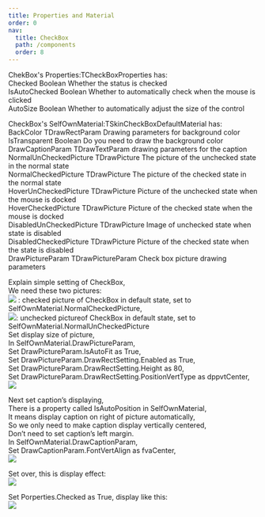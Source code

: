 ```yaml
---
title: Properties and Material
order: 0
nav:
  title: CheckBox
  path: /components
  order: 8
---
```


ChekBox's Properties:TCheckBoxProperties has:  
Checked	Boolean	Whether the status is checked  
IsAutoChecked	Boolean	Whether to automatically check when the mouse is clicked  
AutoSize	Boolean	Whether to automatically adjust the size of the control  



CheckBox's SelfOwnMaterial:TSkinCheckBoxDefaultMaterial has:  
BackColor	TDrawRectParam	Drawing parameters for background color  
IsTransparent		Boolean Do you need to draw the background color    
DrawCaptionParam	TDrawTextParam	drawing parameters for the caption    
NormalUnCheckedPicture	TDrawPicture	The picture of the unchecked state in the normal state  
NormalCheckedPicture	TDrawPicture	The picture of the checked state in the normal state  
HoverUnCheckedPicture	TDrawPicture	Picture of the unchecked state when the mouse is docked  
HoverCheckedPicture	TDrawPicture	Picture of the checked state when the mouse is docked  
DisabledUnCheckedPicture	TDrawPicture	Image of unchecked state when state is disabled  
DisabledCheckedPicture	TDrawPicture	Picture of the checked state when the state is disabled  
DrawPictureParam	TDrawPictureParam	Check box picture drawing parameters  



Explain simple setting of CheckBox,  
We need these two pictures:  
![](http://www.orangeui.cn/orangeuiblog/OrangeUI/7.1.OrangeUI%E6%8E%A7%E4%BB%B6%E4%BD%BF%E7%94%A8%E8%AF%B4%E6%98%8E(%E5%A4%8D%E9%80%89%E6%A1%86%E6%8E%A7%E4%BB%B6CheckBox)(%E7%A4%BA%E4%BE%8B1%20%E5%9F%BA%E6%9C%AC%E5%8A%9F%E8%83%BD).files/image001.png) : checked picture of CheckBox in default state, set to SelfOwnMaterial.NormalCheckedPicture,  
![](http://www.orangeui.cn/orangeuiblog/OrangeUI/7.1.OrangeUI%E6%8E%A7%E4%BB%B6%E4%BD%BF%E7%94%A8%E8%AF%B4%E6%98%8E(%E5%A4%8D%E9%80%89%E6%A1%86%E6%8E%A7%E4%BB%B6CheckBox)(%E7%A4%BA%E4%BE%8B1%20%E5%9F%BA%E6%9C%AC%E5%8A%9F%E8%83%BD).files/image003.png): unchecked pictureof CheckBox in default state, set to SelfOwnMaterial.NormalUnCheckedPicture  
Set display size of picture,  
In SelfOwnMaterial.DrawPictureParam,  
Set DrawPictureParam.IsAutoFit as True,  
Set DrawPictureParam.DrawRectSetting.Enabled as True,  
Set DrawPictureParam.DrawRectSetting.Height as 80,  
Set DrawPictureParam.DrawRectSetting.PositionVertType as dppvtCenter,  
![](http://www.orangeui.cn/orangeuiblog/OrangeUI/7.1.OrangeUI%E6%8E%A7%E4%BB%B6%E4%BD%BF%E7%94%A8%E8%AF%B4%E6%98%8E(%E5%A4%8D%E9%80%89%E6%A1%86%E6%8E%A7%E4%BB%B6CheckBox)(%E7%A4%BA%E4%BE%8B1%20%E5%9F%BA%E6%9C%AC%E5%8A%9F%E8%83%BD).files/image005.png)

Next set caption’s displaying,  
There is a property called IsAutoPosition in SelfOwnMaterial,  
It means display caption on right of picture automatically,  
So we only need to make caption display vertically centered,  
Don’t need to set caption’s left margin.  
In SelfOwnMaterial.DrawCaptionParam,  
Set DrawCaptionParam.FontVertAlign as fvaCenter,  
![](http://www.orangeui.cn/orangeuiblog/OrangeUI/7.1.OrangeUI%E6%8E%A7%E4%BB%B6%E4%BD%BF%E7%94%A8%E8%AF%B4%E6%98%8E(%E5%A4%8D%E9%80%89%E6%A1%86%E6%8E%A7%E4%BB%B6CheckBox)(%E7%A4%BA%E4%BE%8B1%20%E5%9F%BA%E6%9C%AC%E5%8A%9F%E8%83%BD).files/image007.png)

Set over, this is display effect:  
![](http://www.orangeui.cn/orangeuiblog/OrangeUI/7.1.OrangeUI%E6%8E%A7%E4%BB%B6%E4%BD%BF%E7%94%A8%E8%AF%B4%E6%98%8E(%E5%A4%8D%E9%80%89%E6%A1%86%E6%8E%A7%E4%BB%B6CheckBox)(%E7%A4%BA%E4%BE%8B1%20%E5%9F%BA%E6%9C%AC%E5%8A%9F%E8%83%BD).files/image009.png)



Set Porperties.Checked as True, display like this:  
![](http://www.orangeui.cn/orangeuiblog/OrangeUI/7.1.OrangeUI%E6%8E%A7%E4%BB%B6%E4%BD%BF%E7%94%A8%E8%AF%B4%E6%98%8E(%E5%A4%8D%E9%80%89%E6%A1%86%E6%8E%A7%E4%BB%B6CheckBox)(%E7%A4%BA%E4%BE%8B1%20%E5%9F%BA%E6%9C%AC%E5%8A%9F%E8%83%BD).files/image011.png)




